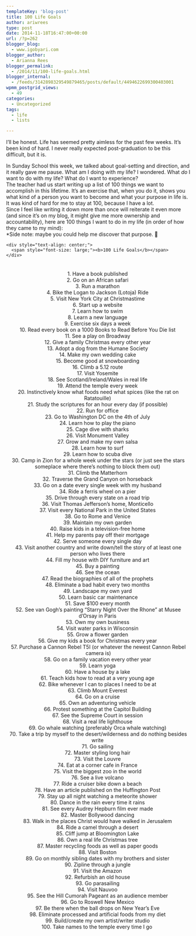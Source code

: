 ```yaml
---
templateKey: 'blog-post'
title: 100 Life Goals
author: ariwrees
type: post
date: 2014-11-18T16:47:00+00:00
url: /?p=262
blogger_blog:
  - www.igobyari.com
blogger_author:
  - Arianna Rees
blogger_permalink:
  - /2014/11/100-life-goals.html
blogger_internal:
  - /feeds/3142898329549879465/posts/default/4494622699300403001
wpmm_postgrid_views:
  - 49
categories:
  - Uncategorized
tags:
  - life
  - lists

---
```

<div dir="ltr" style="text-align: left;">
  I&#8217;ll be honest. Life has seemed pretty aimless for the past few weeks. It&#8217;s been kind of hard. I never really expected post-graduation to be this difficult, but it is.&nbsp;</p> 
  
  <div>
  </div>
  
  <div>
    In Sunday School this week, we talked about goal-setting and direction, and it really gave me pause. What am I doing with my life? I wondered. What <i>do </i>I want to do with my life? What do I want to experience?&nbsp;
  </div>
  
  <div>
  </div>
  
  <div>
    The teacher had us start writing up a list of 100 things we want to accomplish in this lifetime. It&#8217;s an exercise that, when you do it, shows you what kind of a person you want to become and what your purpose in life is. It was kind of hard for me to stay at 100, because I have a lot.&nbsp;
  </div>
  
  <div>
  </div>
  
  <div>
    Since I feel like writing it down more than once will reiterate it even more (and since it&#8217;s on my blog, it might give me more ownership and accountability), here are 100 things I want to do in my life (in order of how they came to my mind):&nbsp;
  </div>
  
  <div>
  </div>
  
  <div>
    *Side note: maybe you could help me discover that purpose. 🙂&nbsp;
  </div>
  
  <div>
  </div>
  
  <div>
    <a name='more'></a></p> 
    
    <div style="text-align: center;">
      <span style="font-size: large;"><b>100 Life Goals</b></span>
    </div>
  </div>
  
  <div style="text-align: center;">
    <span style="font-size: large;"><b><br /></b></span>
  </div>
  
  <div style="text-align: center;">
    1. Have a book published&nbsp;
  </div>
  
  <div style="text-align: center;">
    2. Go on an African safari&nbsp;
  </div>
  
  <div style="text-align: center;">
    3. Run a marathon&nbsp;
  </div>
  
  <div style="text-align: center;">
    4. Bike the Logan to Jackson (Lotoja) Ride&nbsp;
  </div>
  
  <div style="text-align: center;">
    5. Visit New York City at Christmastime&nbsp;
  </div>
  
  <div style="text-align: center;">
    6. Start up a website&nbsp;
  </div>
  
  <div style="text-align: center;">
    7. Learn how to swim&nbsp;
  </div>
  
  <div style="text-align: center;">
    8. Learn a new language&nbsp;
  </div>
  
  <div style="text-align: center;">
    9. Exercise six days a week&nbsp;
  </div>
  
  <div style="text-align: center;">
    10. Read every book on a 1000 Books to Read Before You Die list&nbsp;
  </div>
  
  <div style="text-align: center;">
    11. See a play on Broadway&nbsp;
  </div>
  
  <div style="text-align: center;">
    12. Give a family Christmas every other year&nbsp;
  </div>
  
  <div style="text-align: center;">
    13. Adopt a dog from the Humane Society&nbsp;
  </div>
  
  <div style="text-align: center;">
    14. Make my own wedding cake&nbsp;
  </div>
  
  <div style="text-align: center;">
    15. Become good at snowboarding&nbsp;
  </div>
  
  <div style="text-align: center;">
    16. Climb a 5.12 route&nbsp;
  </div>
  
  <div style="text-align: center;">
    17. Visit Yosemite&nbsp;
  </div>
  
  <div style="text-align: center;">
    18. See Scotland/Ireland/Wales in real life&nbsp;
  </div>
  
  <div style="text-align: center;">
    19. Attend the temple every week&nbsp;
  </div>
  
  <div style="text-align: center;">
    20. Instinctively know what foods need what spices (like the rat on Ratatouille)&nbsp;
  </div>
  
  <div style="text-align: center;">
    21. Study the scriptures for an hour every day (if possible)&nbsp;
  </div>
  
  <div style="text-align: center;">
    22. Run for office&nbsp;
  </div>
  
  <div style="text-align: center;">
    23. Go to Washington DC on the 4th of July&nbsp;
  </div>
  
  <div style="text-align: center;">
    24. Learn how to play the piano&nbsp;
  </div>
  
  <div style="text-align: center;">
    25. Cage dive with sharks&nbsp;
  </div>
  
  <div style="text-align: center;">
    26. Visit Monument Valley&nbsp;
  </div>
  
  <div style="text-align: center;">
    27. Grow and make my own salsa&nbsp;
  </div>
  
  <div style="text-align: center;">
    28. Learn how to surf&nbsp;
  </div>
  
  <div style="text-align: center;">
    29. Learn how to scuba dive&nbsp;
  </div>
  
  <div style="text-align: center;">
    30. Camp in Zion for a whole week under the stars (or just see the stars someplace where there&#8217;s nothing to block them out)&nbsp;
  </div>
  
  <div style="text-align: center;">
    31. Climb the Matterhorn&nbsp;
  </div>
  
  <div style="text-align: center;">
    32. Traverse the Grand Canyon on horseback&nbsp;
  </div>
  
  <div style="text-align: center;">
    33. Go on a date every single week with my husband&nbsp;
  </div>
  
  <div style="text-align: center;">
    34. Ride a ferris wheel on a pier&nbsp;
  </div>
  
  <div style="text-align: center;">
    35. Drive through every state on a road trip&nbsp;
  </div>
  
  <div style="text-align: center;">
    36. Visit Thomas Jefferson&#8217;s home, Monticello&nbsp;
  </div>
  
  <div style="text-align: center;">
    37. Visit every National Park in the United States&nbsp;
  </div>
  
  <div style="text-align: center;">
    38. Go to Rome and Venice&nbsp;
  </div>
  
  <div style="text-align: center;">
    39. Maintain my own garden&nbsp;
  </div>
  
  <div style="text-align: center;">
    40. Raise kids in a television-free home&nbsp;
  </div>
  
  <div style="text-align: center;">
    41. Help my parents pay off their mortgage&nbsp;
  </div>
  
  <div style="text-align: center;">
    42. Serve someone every single day&nbsp;
  </div>
  
  <div style="text-align: center;">
    43. Visit another country and write down/tell the story of at least one person who lives there&nbsp;
  </div>
  
  <div style="text-align: center;">
    44. Fill my house with DIY furniture and art&nbsp;
  </div>
  
  <div style="text-align: center;">
    45. Buy a painting&nbsp;
  </div>
  
  <div style="text-align: center;">
    46. See the ocean&nbsp;
  </div>
  
  <div style="text-align: center;">
    47. Read the biographies of all of the prophets&nbsp;
  </div>
  
  <div style="text-align: center;">
    48. Eliminate a bad habit every two months&nbsp;
  </div>
  
  <div style="text-align: center;">
    49. Landscape my own yard&nbsp;
  </div>
  
  <div style="text-align: center;">
    50. Learn basic car maintenance
  </div>
  
  <div style="text-align: center;">
    51. Save $100 every month&nbsp;
  </div>
  
  <div style="text-align: center;">
    52. See van Gogh&#8217;s painting &#8220;Starry Night Over the Rhone&#8221; at Musee d&#8217;Orsay in Paris&nbsp;
  </div>
  
  <div style="text-align: center;">
    53. Own my own business&nbsp;
  </div>
  
  <div style="text-align: center;">
    54. Visit water parks in Wisconsin&nbsp;
  </div>
  
  <div style="text-align: center;">
    55. Grow a flower garden&nbsp;
  </div>
  
  <div style="text-align: center;">
    56. Give my kids a book for Christmas every year&nbsp;
  </div>
  
  <div style="text-align: center;">
    57. Purchase a Cannon Rebel T5I (or whatever the newest Cannon Rebel camera is)
  </div>
  
  <div style="text-align: center;">
    58. Go on a family vacation every other year&nbsp;
  </div>
  
  <div style="text-align: center;">
    59. Learn yoga&nbsp;
  </div>
  
  <div style="text-align: center;">
    60. Have a house by a lake&nbsp;
  </div>
  
  <div style="text-align: center;">
    61. Teach kids how to read at a very young age&nbsp;
  </div>
  
  <div style="text-align: center;">
    62. Bike whenever I can to places I need to be at&nbsp;
  </div>
  
  <div style="text-align: center;">
    63. Climb Mount Everest&nbsp;
  </div>
  
  <div style="text-align: center;">
    64. Go on a cruise&nbsp;
  </div>
  
  <div style="text-align: center;">
    65. Own an adventuring vehicle&nbsp;
  </div>
  
  <div style="text-align: center;">
    66. Protest something at the Capitol Building&nbsp;
  </div>
  
  <div style="text-align: center;">
    67. See the Supreme Court in session&nbsp;
  </div>
  
  <div style="text-align: center;">
    68. Visit a real life lighthouse&nbsp;
  </div>
  
  <div style="text-align: center;">
    69. Go whale watching (preferably Orca whale watching)&nbsp;
  </div>
  
  <div style="text-align: center;">
    70. Take a trip by myself to the desert/wilderness and do nothing besides write&nbsp;
  </div>
  
  <div style="text-align: center;">
    71. Go sailing&nbsp;
  </div>
  
  <div style="text-align: center;">
    72. Master styling long hair&nbsp;
  </div>
  
  <div style="text-align: center;">
    73. Visit the Louvre&nbsp;
  </div>
  
  <div style="text-align: center;">
    74. Eat at a corner cafe in France&nbsp;
  </div>
  
  <div style="text-align: center;">
    75. Visit the biggest zoo in the world&nbsp;
  </div>
  
  <div style="text-align: center;">
    76. See a live volcano&nbsp;
  </div>
  
  <div style="text-align: center;">
    77. Ride a cruiser bike down a beach&nbsp;
  </div>
  
  <div style="text-align: center;">
    78. Have an article published on the Huffington Post&nbsp;
  </div>
  
  <div style="text-align: center;">
    79. Stay up all night watching a meteorite shower&nbsp;
  </div>
  
  <div style="text-align: center;">
    80. Dance in the rain every time it rains&nbsp;
  </div>
  
  <div style="text-align: center;">
    81. See every Audrey Hepburn film ever made&nbsp;
  </div>
  
  <div style="text-align: center;">
    82. Master Bollywood dancing&nbsp;
  </div>
  
  <div style="text-align: center;">
    83. Walk in the places Christ would have walked in Jerusalem&nbsp;
  </div>
  
  <div style="text-align: center;">
    84. Ride a camel through a desert&nbsp;
  </div>
  
  <div style="text-align: center;">
    85. Cliff jump at Bloomington Lake&nbsp;
  </div>
  
  <div style="text-align: center;">
    86. Own a real life Christmas tree&nbsp;
  </div>
  
  <div style="text-align: center;">
    87. Master recycling foods as well as paper goods&nbsp;
  </div>
  
  <div style="text-align: center;">
    88. Visit Boston&nbsp;
  </div>
  
  <div style="text-align: center;">
    89. Go on monthly sibling dates with my brothers and sister&nbsp;
  </div>
  
  <div style="text-align: center;">
    90. Zipline through a jungle&nbsp;
  </div>
  
  <div style="text-align: center;">
    91. Visit the Amazon&nbsp;
  </div>
  
  <div style="text-align: center;">
    92. Refurbish an old house&nbsp;
  </div>
  
  <div style="text-align: center;">
    93. Go parasailing&nbsp;
  </div>
  
  <div style="text-align: center;">
    94. Visit Nauvoo&nbsp;
  </div>
  
  <div style="text-align: center;">
    95. See the Hill Cumorah Pageant as an audience member&nbsp;
  </div>
  
  <div style="text-align: center;">
    96. Go to Roswell New Mexico&nbsp;
  </div>
  
  <div style="text-align: center;">
    97. Be there when the ball drops on New Year&#8217;s Eve&nbsp;
  </div>
  
  <div style="text-align: center;">
    98. Eliminate processed and artificial foods from my diet&nbsp;
  </div>
  
  <div style="text-align: center;">
    99. Build/create my own artist/writer studio&nbsp;
  </div>
  
  <div style="text-align: center;">
    100. Take names to the temple every time I go &nbsp;
  </div>
  
  <div style="text-align: center;">
    &nbsp;&nbsp;
  </div>
</div>